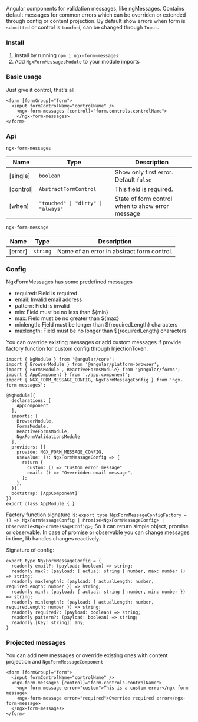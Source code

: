Angular components for validation messages, like ngMessages. Contains default messages for common errors which can be
overriden or extended through config or content projection. By default show errors when form is `submitted` or control
is `touched`, can be changed through `Input`.

### Install

1. install by running `npm i ngx-form-messages`
2. Add `NgxFormMessagesModule` to your module imports

### Basic usage

Just give it control, that's all.

```
<form [formGroup]="form">
  <input formControlName="controlName" />
    <ngx-form-messages [control]="form.controls.controlName">
    </ngx-form-messages>
</form>
```

### Api

`ngx-form-messages`

| Name      | Type                                                  | Description                                      |
| --------- | ----------------------------------------------------- | ------------------------------------------------ |
| [single]  | `boolean`                                             | Show only first error. Default `false`           |
| [control] | `AbstractFormControl`                                 | This field is required.                          |
| [when]    | <code>"touched" &#124; "dirty" &#124; "always"</code> | State of form control when to show error message |

`ngx-form-message`

| Name    | Type     | Description                                |
| ------- | -------- | ------------------------------------------ |
| [error] | `string` | Name of an error in abstract form control. |

### Config

NgxFormMessages has some predefined messages

- required: Field is required
- email: Invalid email address
- pattern: Field is invalid
- min: Field must be no less than ${min}
- max: Field must be no greater than ${max}
- minlength: Field must be longer than ${requiredLength} characters
- maxlength: Field must be no longer than ${requiredLength} characters

You can override existing messages or add custom messages if provide factory function for custom config through
InjectionToken.

```
import { NgModule } from '@angular/core';
import { BrowserModule } from '@angular/platform-browser';
import { FormsModule , ReactiveFormsModule} from '@angular/forms';
import { AppComponent } from './app.component';
import { NGX_FORM_MESSAGE_CONFIG, NgxFormMessageConfig } from 'ngx-form-messages';

@NgModule({
  declarations: [
    AppComponent
  ],
  imports: [
    BrowserModule,
    FormsModule,
    ReactiveFormsModule,
    NgxFormValidationsModule
  ],
  providers: [{
    provide: NGX_FORM_MESSAGE_CONFIG,
    useValue: (): NgxFormMessageConfig => {
      return {
        custom: () => "Custom error message"
        email: () => "Overridden email message",
      };
    },
  }],
  bootstrap: [AppComponent]
})
export class AppModule { }
```

Factory function signature is:
`export type NgxFormMessageConfigFactory = () => NgxFormMessageConfig | Promise<NgxFormMessageConfig> | Observable<NgxFormMessageConfig>;`
So it can return simple object, promise or observable. In case of promise or observable you can change messages in time,
lib handles changes reactively.

Signature of config:

```
export type NgxFormMessageConfig = {
  readonly email?: (payload: boolean) => string;
  readonly max?: (payload: { actual: string | number, max: number }) => string;
  readonly maxlength?: (payload: { actualLength: number, requiredLength: number }) => string;
  readonly min?: (payload: { actual: string | number, min: number }) => string;
  readonly minlength?: (payload: { actualLength: number, requiredLength: number }) => string;
  readonly required?: (payload: boolean) => string;
  readonly pattern?: (payload: boolean) => string;
  readonly [key: string]: any;
}
```

### Projected messages

You can add new messages or override existing ones with content projection and `NgxFormMessageComponent`

```
<form [formGroup]="form">
  <input formControlName="controlName" />
  <ngx-form-messages [control]="form.controls.controlName">
    <ngx-form-message error="custom">This is a custom error</ngx-form-message>
    <ngx-form-message error="required">Override required error</ngx-form-message>
  </ngx-form-messages>
</form>
```
